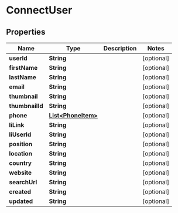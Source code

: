 

# ConnectUser

## Properties

Name | Type | Description | Notes
------------ | ------------- | ------------- | -------------
**userId** | **String** |  |  [optional]
**firstName** | **String** |  |  [optional]
**lastName** | **String** |  |  [optional]
**email** | **String** |  |  [optional]
**thumbnail** | **String** |  |  [optional]
**thumbnailId** | **String** |  |  [optional]
**phone** | [**List&lt;PhoneItem&gt;**](PhoneItem.md) |  |  [optional]
**liLink** | **String** |  |  [optional]
**liUserId** | **String** |  |  [optional]
**position** | **String** |  |  [optional]
**location** | **String** |  |  [optional]
**country** | **String** |  |  [optional]
**website** | **String** |  |  [optional]
**searchUrl** | **String** |  |  [optional]
**created** | **String** |  |  [optional]
**updated** | **String** |  |  [optional]




